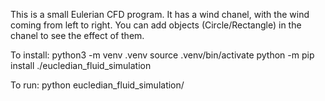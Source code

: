 This is a small Eulerian CFD program.
It has a wind chanel, with the wind coming from left to right. 
You can add objects (Circle/Rectangle) in the chanel to see the effect of them.

To install:
python3 -m venv .venv
source .venv/bin/activate
python -m pip install ./eucledian_fluid_simulation

To run:
python eucledian_fluid_simulation/